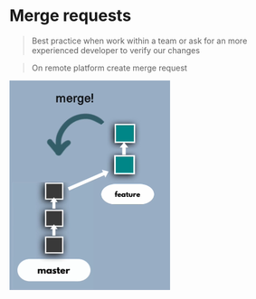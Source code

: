 # Merge requests

> Best practice when work within a team or ask for an more experienced developer to verify our changes

> On remote platform create merge request

![image](img/2.PNG)